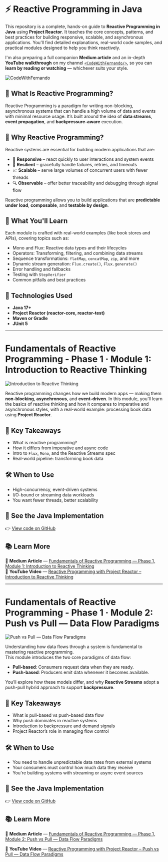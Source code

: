 # ⚡ Reactive Programming in Java

This repository is a complete, hands-on guide to **Reactive Programming in Java** using **Project Reactor**. It teaches the core concepts, patterns, and best practices for building responsive, scalable, and asynchronous applications. You’ll find detailed explanations, real-world code samples, and practical modules designed to help you think reactively.

I'm also preparing a full companion **Medium article** and an in-depth **YouTube walkthrough** on my channel [`<CodeWithFernando/>`](https://youtube.com/@CodeWithFernando), so you can **learn by reading or watching** — whichever suits your style.

![CodeWithFernando](https://github.com/user-attachments/assets/65723913-bf7f-4576-8c13-e78a38153ff2)


## 📘 What Is Reactive Programming?

Reactive Programming is a paradigm for writing non-blocking, asynchronous systems that can handle a high volume of data and events with minimal resource usage. It’s built around the idea of **data streams**, **event propagation**, and **backpressure-aware** execution.

## 🚀 Why Reactive Programming?

Reactive systems are essential for building modern applications that are:

- 🔄 **Responsive** – react quickly to user interactions and system events  
- 📶 **Resilient** – gracefully handle failures, retries, and timeouts  
- 📈 **Scalable** – serve large volumes of concurrent users with fewer threads  
- 🔍 **Observable** – offer better traceability and debugging through signal flow

Reactive programming allows you to build applications that are **predictable under load**, **composable**, and **testable by design**.

## 📂 What You'll Learn

Each module is crafted with real-world examples (like book stores and APIs), covering topics such as:

- Mono and Flux: Reactive data types and their lifecycles  
- Operators: Transforming, filtering, and combining data streams  
- Sequence transformations: `flatMap`, `concatMap`, `zip`, and more  
- Dynamic stream generation: `Flux.create()`, `Flux.generate()`  
- Error handling and fallbacks  
- Testing with `StepVerifier`  
- Common pitfalls and best practices

## 🧪 Technologies Used

- **Java 17+**  
- **Project Reactor (reactor-core, reactor-test)**  
- **Maven or Gradle**  
- **JUnit 5**

---

# Fundamentals of Reactive Programming - Phase 1 · Module 1: Introduction to Reactive Thinking 

![Introduction to Reactive Thinking](https://github.com/user-attachments/assets/d8da8391-d4e6-435d-9a1c-2b023e338ef0)


Reactive programming changes how we build modern apps — making them **non-blocking**, **asynchronous**, and **event-driven**. In this module, you’ll learn the basics of reactive thinking and how it compares to imperative and asynchronous styles, with a real-world example: processing book data using **Project Reactor**.

## 🔧 Key Takeaways

- What is reactive programming?
- How it differs from imperative and async code
- Intro to `Flux`, `Mono`, and the Reactive Streams spec
- Real-world pipeline: transforming book data

## 🛠️ When to Use

- High-concurrency, event-driven systems  
- I/O-bound or streaming data workloads  
- You want fewer threads, better scalability

## 📂 See the Java Implementation  
👉 [View code on GitHub](https://github.com/LuisSalas94/reactive_programming/tree/main/src/main/java/org/fernando/phase1_fundamentals/module1_intro)

## 📚 Learn More  
📄 **Medium Article** — [Fundamentals of Reactive Programming — Phase 1, Module 1: Introduction to Reactive Thinking](https://medium.com/stackademic/fundamentals-of-reactive-programming-phase-1-module-1-introduction-to-reactive-thinking-0c4846044524)  
🎥 **YouTube Video** — [Reactive Programming with Project Reactor – Introduction to Reactive Thinking](https://www.youtube.com/watch?v=hwGfvoCCmpI&list=PLm17Av_kNv7OqVVMMhi3AosXWGJ_eOprJ)

---

# Fundamentals of Reactive Programming - Phase 1 · Module 2: Push vs Pull — Data Flow Paradigms

![Push vs Pull — Data Flow Paradigms](https://github.com/user-attachments/assets/92b164a0-bd90-4a28-9a2e-705a6025eff9)


Understanding how data flows through a system is fundamental to mastering reactive programming.  
This module introduces the two core paradigms of data flow:

- **Pull-based**: Consumers request data when they are ready.  
- **Push-based**: Producers emit data whenever it becomes available.

You’ll explore how these models differ, and why **Reactive Streams** adopt a push-pull hybrid approach to support **backpressure**.


## 🔧 Key Takeaways

- What is pull-based vs push-based data flow
- Why push dominates in reactive systems
- Introduction to backpressure and demand signals
- Project Reactor’s role in managing flow control

## 🛠️ When to Use

- You need to handle unpredictable data rates from external systems  
- Your consumers must control how much data they receive  
- You're building systems with streaming or async event sources

## 📂 See the Java Implementation  
👉 [View code on GitHub](https://github.com/LuisSalas94/reactive_programming/tree/main/src/main/java/org/fernando/phase1_fundamentals/module2_pushpull)

## 📚 Learn More  
📄 **Medium Article** — [Fundamentals of Reactive Programming — Phase 1, Module 2: Push vs Pull — Data Flow Paradigms
](https://blog.stackademic.com/fundamentals-of-reactive-programming-phase-1-module-2-push-vs-pull-data-flow-paradigms-d2d1b02d33df)

🎥 **YouTube Video** — [Reactive Programming with Project Reactor – Push vs Pull — Data Flow Paradigms](https://www.youtube.com/watch?v=pGs3dFI9hBo&list=PLm17Av_kNv7OqVVMMhi3AosXWGJ_eOprJ&index=2)







